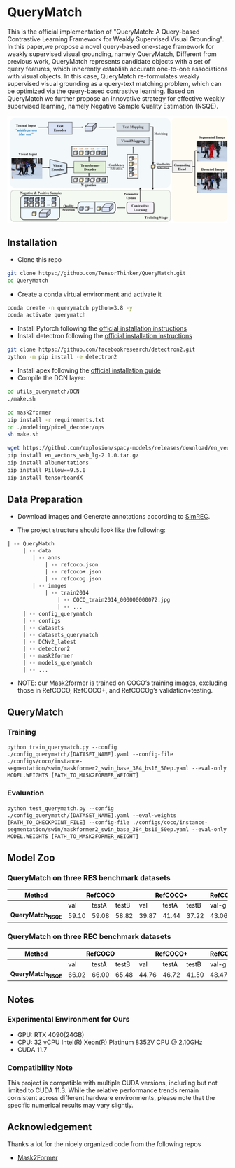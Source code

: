 # QueryMatch

This is the official implementation of "QueryMatch: A Query-based Contrastive Learning Framework for Weakly Supervised Visual Grounding". In this paper,we propose a novel query-based one-stage framework for weakly supervised visual grounding, namely QueryMatch, Different from previous work, QueryMatch represents candidate objects with a set of query features, which inherently establish accurate one-to-one associations with visual objects. In this case, QueryMatch re-formulates weakly supervised visual grounding as a query-text matching problem, which can be optimized via the query-based contrastive learning. Based on QueryMatch we further propose an innovative strategy for effective weakly supervised learning, namely Negative Sample Quality Estimation (NSQE).

<p align="center">
	<img src="./figs/fig2.png" width="1000">
</p>


## Installation
- Clone this repo
```bash
git clone https://github.com/TensorThinker/QueryMatch.git
cd QueryMatch
```

- Create a conda virtual environment and activate it
```bash
conda create -n querymatch python=3.8 -y
conda activate querymatch
```

- Install Pytorch following the [official installation instructions](https://pytorch.org/get-started/previous-versions)
- Install detectron following the [official installation instructions](https://detectron2.readthedocs.io/en/latest/tutorials/install.html)
  
```bash
git clone https://github.com/facebookresearch/detectron2.git
python -m pip install -e detectron2
```

- Install apex following the [official installation guide](https://github.com/NVIDIA/apex)
- Compile the DCN layer:
  
```bash
cd utils_querymatch/DCN
./make.sh
```

```bash
cd mask2former
pip install -r requirements.txt
cd ./modeling/pixel_decoder/ops
sh make.sh
```

```bash
wget https://github.com/explosion/spacy-models/releases/download/en_vectors_web_lg-2.1.0/en_vectors_web_lg-2.1.0.tar.gz -O en_vectors_web_lg-2.1.0.tar.gz
pip install en_vectors_web_lg-2.1.0.tar.gz
pip install albumentations
pip install Pillow==9.5.0
pip install tensorboardX
```

## Data Preparation

- Download images and Generate annotations according to [SimREC](https://github.com/luogen1996/SimREC/blob/main/DATA_PRE_README.md).

- The project structure should look like the following:

```
| -- QueryMatch
     | -- data
        | -- anns
            | -- refcoco.json
            | -- refcoco+.json
            | -- refcocog.json
        | -- images
            | -- train2014
                | -- COCO_train2014_000000000072.jpg
                | -- ...
     | -- config_querymatch
     | -- configs
     | -- datasets
     | -- datasets_querymatch
     | -- DCNv2_latest
     | -- detectron2
     | -- mask2former
     | -- models_querymatch
     | -- ...
```
- NOTE: our Mask2former is trained on COCO’s training images, 
excluding those in RefCOCO, RefCOCO+, and RefCOCOg’s validation+testing. 

## QueryMatch

### Training
```
python train_querymatch.py --config ./config_querymatch/[DATASET_NAME].yaml --config-file ./configs/coco/instance-segmentation/swin/maskformer2_swin_base_384_bs16_50ep.yaml --eval-only MODEL.WEIGHTS [PATH_TO_MASK2FORMER_WEIGHT]

```

### Evaluation
```
python test_querymatch.py --config ./config_querymatch/[DATASET_NAME].yaml --eval-weights [PATH_TO_CHECKPOINT_FILE] --config-file ./configs/coco/instance-segmentation/swin/maskformer2_swin_base_384_bs16_50ep.yaml --eval-only MODEL.WEIGHTS [PATH_TO_MASK2FORMER_WEIGHT]

```

## Model Zoo

### QueryMatch on three RES benchmark datasets
<table class="tg" style="undefined;table-layout: fixed">
<colgroup>
<col style="width: 140px">
<col style="width: 60px">
<col style="width: 60px">
<col style="width: 60px">
<col style="width: 60px">
<col style="width: 60px">
<col style="width: 60px">
<col style="width: 100px">
</colgroup>
<thead>
  <tr>
    <th class="tg-7btt"><span style="color:#000">Method</span></th>
    <th class="tg-7btt" colspan="3"><span style="color:#000">RefCOCO</span></th>
    <th class="tg-7btt" colspan="3"><span style="color:#000">RefCOCO+</span></th>
    <th class="tg-7btt"><span style="color:#000">RefCOCOg</span></th>
  </tr>
</thead>
<tbody>
  <tr>
    <td class="tg-c3ow"></td>
    <td class="tg-c3ow"><span style="color:#000">val</span></td>
    <td class="tg-c3ow"><span style="color:#000">testA</span></td>
    <td class="tg-c3ow"><span style="color:#000">testB</span></td>
    <td class="tg-c3ow"><span style="color:#000">val</span></td>
    <td class="tg-c3ow"><span style="color:#000">testA</span></td>
    <td class="tg-c3ow"><span style="color:#000">testB</span></td>
    <td class="tg-c3ow"><span style="color:#000">val-g</span></td>
  </tr>
  <tr>
    <td class="tg-0pky"><strong>QueryMatch<sub>NSQE</sub></td>
    <td class="tg-c3ow">59.10</td>
    <td class="tg-c3ow">59.08</td>
    <td class="tg-c3ow">58.82</td>
    <td class="tg-c3ow">39.87</td>
    <td class="tg-c3ow">41.44</td>
    <td class="tg-c3ow">37.22</td>
    <td class="tg-c3ow">43.06</td>
  </tr>
</tbody>
</table>

### QueryMatch on three REC benchmark datasets
<table class="tg" style="undefined;table-layout: fixed">
<colgroup>
<col style="width: 140px">
<col style="width: 60px">
<col style="width: 60px">
<col style="width: 60px">
<col style="width: 60px">
<col style="width: 60px">
<col style="width: 60px">
<col style="width: 100px">
</colgroup>
<thead>
  <tr>
    <th class="tg-7btt"><span style="color:#000">Method</span></th>
    <th class="tg-7btt" colspan="3"><span style="color:#000">RefCOCO</span></th>
    <th class="tg-7btt" colspan="3"><span style="color:#000">RefCOCO+</span></th>
    <th class="tg-7btt"><span style="color:#000">RefCOCOg</span></th>
  </tr>
</thead>
<tbody>
  <tr>
    <td class="tg-c3ow"></td>
    <td class="tg-c3ow"><span style="color:#000">val</span></td>
    <td class="tg-c3ow"><span style="color:#000">testA</span></td>
    <td class="tg-c3ow"><span style="color:#000">testB</span></td>
    <td class="tg-c3ow"><span style="color:#000">val</span></td>
    <td class="tg-c3ow"><span style="color:#000">testA</span></td>
    <td class="tg-c3ow"><span style="color:#000">testB</span></td>
    <td class="tg-c3ow"><span style="color:#000">val-g</span></td>
  </tr>
  <tr>
    <td class="tg-0pky"><strong>QueryMatch<sub>NSQE</sub></td>
    <td class="tg-c3ow">66.02</td>
    <td class="tg-c3ow">66.00</td>
    <td class="tg-c3ow">65.48</td>
    <td class="tg-c3ow">44.76</td>
    <td class="tg-c3ow">46.72</td>
    <td class="tg-c3ow">41.50</td>
    <td class="tg-c3ow">48.47</td>
  </tr>
</tbody>
</table>

## Notes
### Experimental Environment for Ours
- GPU: RTX 4090(24GB)
- CPU: 32 vCPU Intel(R) Xeon(R) Platinum 8352V CPU @ 2.10GHz
- CUDA 11.7
### Compatibility Note
This project is compatible with multiple CUDA versions, including but not limited to CUDA 11.3. While the relative performance trends remain consistent across different hardware environments, please note that the specific numerical results may vary slightly.
## Acknowledgement

Thanks a lot for the nicely organized code from the following repos
- [Mask2Former](https://github.com/facebookresearch/Mask2Former)
